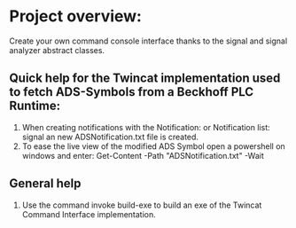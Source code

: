 # Project overview:

Create your own command console interface thanks to the signal and signal analyzer abstract classes.

## Quick help for the Twincat implementation used to fetch ADS-Symbols from a Beckhoff PLC Runtime:

1) When creating notifications with the Notification: or Notification list: signal an new ADSNotification.txt file is created.
2) To ease the live view of the modified ADS Symbol open a powershell on windows and enter: Get-Content -Path "ADSNotification.txt" -Wait

## General help

1) Use the command invoke build-exe to build an exe of the Twincat Command Interface implementation.